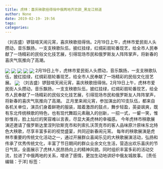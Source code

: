 ```yaml
---
title: 虎林：喜庆秧歌扭得俏中俄两地齐欢颜_黑龙江频道
author: None
date: 2019-02-19- 19:56
tags: 
categories: 
---
```

（刘吉盛）锣鼓喧天闹元宵，喜庆秧歌扭得俏。2月19日上午，虎林市爱民街人头攒动，音乐飘扬，一支支秧歌队伍，披红挂绿，红绸彩扇轮番现艺，给全市人民奉献了一场精彩的民俗文化技艺展，引得现场市民和俄罗斯友人阵阵掌声，将新春的喜庆气氛推向了高潮。
<!-- more -->
                
<img align="center" border="0" src="http://p2.ifengimg.com/a/2019_08/e7ac8d0daaa0641_size623_w575_h387.png" />
                
<img align="center" border="0" src="http://p1.ifengimg.com/a/2019_08/397f4b7872ec266_size622_w578_h385.png" />
            
<img align="center" border="0" src="http://p3.ifengimg.com/a/2019_08/9026e502d9d5255_size601_w578_h391.png" />
<img align="center" border="0" src="http://p0.ifengimg.com/a/2019_08/d672709aef26440_size639_w574_h392.png" />
<img align="center" border="0" src="http://p1.ifengimg.com/a/2019_08/7d34decabe1750d_size580_w583_h389.png" />
2月19日上午，虎林市爱民街人头攒动，音乐飘扬，一支支秧歌队伍，披红挂绿，红绸彩扇轮番现艺，给全市人民奉献了一场精彩的民俗文化技艺展。
<img align="center" border="0" src="http://p2.ifengimg.com/a/2016/0810/204c433878d5cf9size1_w16_h16.png" />
（刘吉盛）锣鼓喧天闹元宵，喜庆秧歌扭得俏。2月19日上午，虎林市爱民街人头攒动，音乐飘扬，一支支秧歌队伍，披红挂绿，红绸彩扇轮番现艺，给全市人民奉献了一场精彩的民俗文化技艺展，引得现场市民和俄罗斯友人阵阵掌声，将新春的喜庆气氛推向了高潮。
正月里来闹元宵，参加演出的10支队伍，都来自各机关单位，演员们身着鲜艳的服装，踏着激昂的鼓点，舞步轻盈，英姿飒爽，既有东北传统秧歌的特色，也有现代舞蹈元素融入的创新，一招一式，一颦一笑，惟妙惟肖，脸上灿烂的笑容难以言表，尽显大美虎林的幸福感。
今年虎林市秧歌展演还邀请了俄罗斯达里涅列钦斯克市和列索扎沃茨克市的客人品味原汁原味东北特色大秧歌，尽享丰富多彩的视觉盛宴，共同迎新春闹元宵。
每年的秧歌展演是虎林市重要的传统文化活动之一，通过开展群众喜闻乐见的大秧歌展演活动，弘扬和传承了优秀传统文化，丰富了节日期间的群众业余文化生活，营造出欢乐喜庆的节日气氛，全面展示了虎林人民昂扬向上的精神风貌。同时组织丰富多彩的活动交流，拉进了中俄两地的关系，增进了感情，更加生动地讲好中俄友城故事。
[责任编辑：于洋]
标签：
 
 
 
             
